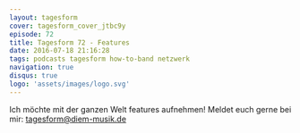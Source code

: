 ```yaml
---
layout: tagesform
cover: tagesform_cover_jtbc9y
episode: 72
title: Tagesform 72 - Features
date: 2016-07-18 21:16:28
tags: podcasts tagesform how-to-band netzwerk
navigation: true
disqus: true
logo: 'assets/images/logo.svg'
---
```


Ich möchte mit der ganzen Welt features aufnehmen! Meldet euch
gerne bei mir: [tagesform@diem-musik.de](mailto:tagesform@diem-musik.de)

